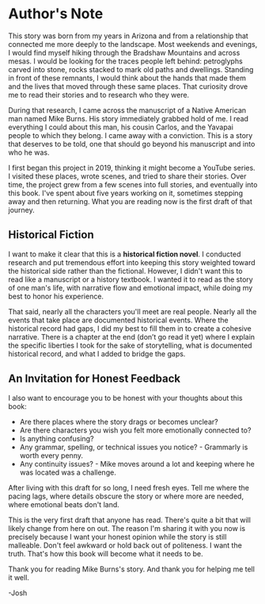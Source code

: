 # Author's Note

This story was born from my years in Arizona and from a relationship that connected me more deeply to the landscape. Most weekends and evenings, I would find myself hiking through the Bradshaw Mountains and across mesas. I would be looking for the traces people left behind: petroglyphs carved into stone, rocks stacked to mark old paths and dwellings. Standing in front of these remnants, I would think about the hands that made them and the lives that moved through these same places. That curiosity drove me to read their stories and to research who they were.

During that research, I came across the manuscript of a Native American man named Mike Burns. His story immediately grabbed hold of me. I read everything I could about this man, his cousin Carlos, and the Yavapai people to which they belong. I came away with a conviction. This is a story that deserves to be told, one that should go beyond his manuscript and into who he was.

I first began this project in 2019, thinking it might become a YouTube series. I visited these places, wrote scenes, and tried to share their stories. Over time, the project grew from a few scenes into full stories, and eventually into this book. I've spent about five years working on it, sometimes stepping away and then returning. What you are reading now is the first draft of that journey.

## Historical Fiction

I want to make it clear that this is a **historical fiction novel**. I conducted research and put tremendous effort into keeping this story weighted toward the historical side rather than the fictional. However, I didn't want this to read like a manuscript or a history textbook. I wanted it to read as the story of one man's life, with narrative flow and emotional impact, while doing my best to honor his experience.

That said, nearly all the characters you'll meet are real people. Nearly all the events that take place are documented historical events. Where the historical record had gaps, I did my best to fill them in to create a cohesive narrative. There is a chapter at the end (don’t go read it yet) where I explain the specific liberties I took for the sake of storytelling, what is documented historical record, and what I added to bridge the gaps.

## An Invitation for Honest Feedback

I also want to encourage you to be honest with your thoughts about this book:

- Are there places where the story drags or becomes unclear?
- Are there characters you wish you felt more emotionally connected to?
- Is anything confusing?
- Any grammar, spelling, or technical issues you notice? - Grammarly is worth every penny.
- Any continuity issues? - Mike moves around a lot and keeping where he was located was a challenge.

After living with this draft for so long, I need fresh eyes. Tell me where the pacing lags, where details obscure the story or where more are needed, where emotional beats don't land.

This is the very first draft that anyone has read. There's quite a bit that will likely change from here on out. The reason I'm sharing it with you now is precisely because I want your honest opinion while the story is still malleable. Don't feel awkward or hold back out of politeness. I want the truth. That's how this book will become what it needs to be.

Thank you for reading Mike Burns's story. And thank you for helping me tell it well.

-Josh

